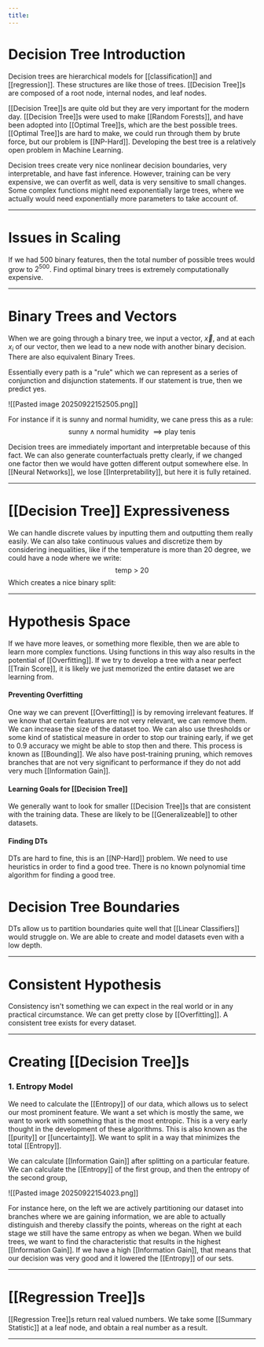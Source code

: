 ```yaml
---
title:
---
```

# Decision Tree Introduction
Decision trees are hierarchical models for [[classification]] and [[regression]]. These structures are like those of trees. [[Decision Tree]]s are composed of a root node, internal nodes, and leaf nodes. 

[[Decision Tree]]s are quite old but they are very important for the modern day. [[Decision Tree]]s were used to make [[Random Forests]], and have been adopted into [[Optimal Tree]]s, which are the best possible trees. [[Optimal Tree]]s are hard to make, we could run through them by brute force, but our problem is [[NP-Hard]]. Developing the best tree is a relatively open problem in Machine Learning.

Decision trees create very nice nonlinear decision boundaries, very interpretable, and have fast inference. However, training can be very expensive, we can overfit as well, data is very sensitive to small changes. Some complex functions might need exponentially large trees, where we actually would need exponentially more parameters to take account of. 

----
# Issues in Scaling
If we had 500 binary features, then the total number of possible trees would grow to $2^{500}$.  Find optimal binary trees is extremely computationally expensive. 

---
# Binary Trees and Vectors
When we are going through a binary tree, we input a vector, $\vec{x}$, and at each $x_{i}$ of our vector, then we lead to a new node with another binary decision. There are also equivalent Binary Trees. 

Essentially every path is a "rule" which we can represent as a series of conjunction and disjunction statements. If our statement is true, then we predict yes.

![[Pasted image 20250922152505.png]]

For instance if it is sunny and normal humidity, we cane press this as a rule:
$$\text{sunny} \wedge \text{normal humidity } \implies  \text{play tenis}$$

Decision trees are immediately important and interpretable because of this fact. We can also generate counterfactuals pretty clearly, if we changed one factor then we would have gotten different output somewhere else. In [[Neural Networks]], we lose [[Interpretability]], but here it is fully retained. 

---
# [[Decision Tree]] Expressiveness
We can handle discrete values by inputting them and outputting them really easily. We can also take continuous values and discretize them by considering inequalities, like if the temperature is more than 20 degree, we could have a node where we write:
$$\text{temp > 20}$$Which creates a nice binary split:

---
# Hypothesis Space 
If we have more leaves, or something more flexible, then we are able to learn more complex functions. Using functions in this way also results in the potential of [[Overfitting]]. If we try to develop a tree with a near perfect [[Train Score]], it is likely we just memorized the entire dataset we are learning from. 

#### Preventing Overfitting 
One way we can prevent [[Overfitting]] is by removing irrelevant features. If we know that certain features are not very relevant, we can remove them. We can increase the size of the dataset too. We can also use thresholds or some kind of statistical measure in order to stop our training early, if we get to 0.9 accuracy we might be able to stop then and there. This process is known as [[Bounding]]. We also have post-training pruning, which removes branches that are not very significant to performance if they do not add very much [[Information Gain]]. 

#### Learning Goals for [[Decision Tree]]
We generally want to look for smaller [[Decision Tree]]s that are consistent with the training data. These are likely to be [[Generalizeable]] to other datasets. 

#### Finding DTs 
DTs are hard to fine, this is an [[NP-Hard]] problem. We need to use heuristics in order to find a good tree. There is no known polynomial time algorithm for finding a good tree. 

# Decision Tree Boundaries
DTs allow us to partition boundaries quite well that [[Linear Classifiers]] would struggle on. We are able to create and model datasets even with a low depth. 

---
# Consistent Hypothesis
Consistency isn't something we can expect in the real world or in any practical circumstance. We can get pretty close by [[Overfitting]]. A consistent tree exists for every dataset. 

---
# Creating [[Decision Tree]]s 

### 1. Entropy Model 
We need to calculate the [[Entropy]] of our data, which allows us to select our most prominent feature. We want a set which is mostly the same, we want to work with something that is the most entropic. This is a very early thought in the development of these algorithms. This is also known as the [[purity]] or [[uncertainty]]. We want to split in a way that minimizes the total [[Entropy]]. 

We can calculate [[Information Gain]] after splitting on a particular feature. We can calculate the [[Entropy]] of the first group, and then the entropy of the second group, 

![[Pasted image 20250922154023.png]]

For instance here, on the left we are actively partitioning our dataset into branches where we are gaining information, we are able to actually distinguish and thereby classify the points, whereas on the right at each stage we still have the same entropy as when we began. When we build trees, we want to find the characteristic that results in the highest [[Information Gain]]. If we have a high [[Information Gain]], that means that our decision was very good and it lowered the [[Entropy]] of our sets. 

---
# [[Regression Tree]]s
[[Regression Tree]]s return real valued numbers. We take some [[Summary Statistic]] at a leaf node, and obtain a real number as a result.

---
